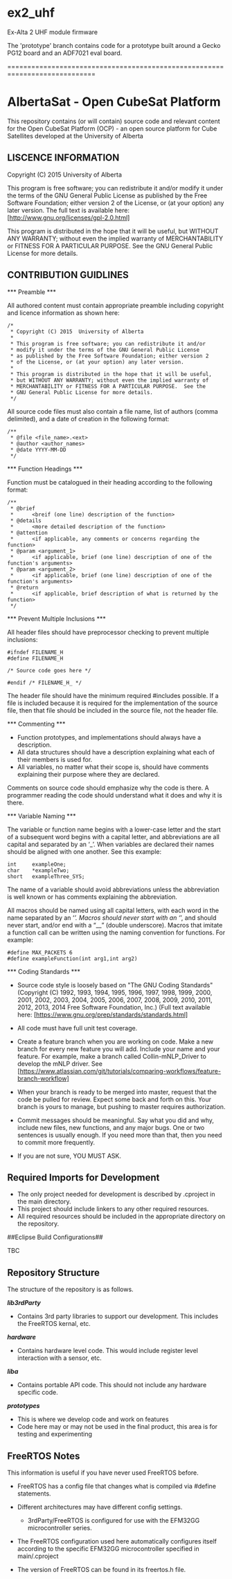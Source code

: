 # ex2_uhf
Ex-Alta 2 UHF module firmware

The 'prototype' branch contains code for a prototype built around a Gecko PG12 board and an ADF7021 eval board.

============================================================================

# AlbertaSat - Open CubeSat Platform #

This repository contains (or will contain) source code and relevant content for the Open CubeSat Platform (OCP) - an open source platform for Cube Satellites developed at the University of Alberta

## LISCENCE INFORMATION ##

Copyright (C) 2015  University of Alberta

This program is free software; you can redistribute it and/or modify it under the terms of the GNU General Public License as published by the Free Software Foundation; either version 2 of the License, or (at your option) any later version.
The full text is available here: [http://www.gnu.org/licenses/gpl-2.0.html]

This program is distributed in the hope that it will be useful, but WITHOUT ANY WARRANTY; without even the implied warranty of MERCHANTABILITY or FITNESS FOR A PARTICULAR PURPOSE.  See the GNU General Public License for more details.

## CONTRIBUTION GUIDLINES ##

*** Preamble ***

All authored content must contain appropriate preamble including copyright and licence information as shown here:

    /*
     * Copyright (C) 2015  University of Alberta
     *
     * This program is free software; you can redistribute it and/or
     * modify it under the terms of the GNU General Public License
     * as published by the Free Software Foundation; either version 2
     * of the License, or (at your option) any later version.
     *
     * This program is distributed in the hope that it will be useful,
     * but WITHOUT ANY WARRANTY; without even the implied warranty of
     * MERCHANTABILITY or FITNESS FOR A PARTICULAR PURPOSE.  See the
     * GNU General Public License for more details.
     */
	 
All source code files must also contain a file name, list of authors (comma delimited), and a date of creation in the following format:

    /**
	 * @file <file_name>.<ext>
	 * @author <author_names>
	 * @date YYYY-MM-DD
	 */
	 
*** Function Headings ***

Function must be catalogued in their heading according to the following format:

	/**
	 * @brief
	 * 		<breif (one line) description of the function>
	 * @details
	 * 		<more detailed description of the function>
	 * @attention
	 * 		<if applicable, any comments or concerns regarding the function>
	 * @param <argument_1>
	 * 		<if applicable, brief (one line) description of one of the function's arguments>
	 * @param <argument_2>
	 * 		<if applicable, brief (one line) description of one of the function's arguments>
	 * @return
	 * 		<if applicable, brief description of what is returned by the function>
	 */
	 
*** Prevent Multiple Inclusions ***

All header files should have preprocessor checking to prevent multiple inclusions:

	#ifndef FILENAME_H
	#define FILENAME_H

	/* Source code goes here */

	#endif /* FILENAME_H_ */

The header file should have the minimum required #includes possible. If a file is included because it is required for the implementation of the source file, then that file should be included in the source file, not the header file.

*** Commenting ***

* Function prototypes, and implementations should always have a description.
* All data structures should have a description explaining what each of their members is used for.
* All variables, no matter what their scope is, should have comments explaining their purpose where they are declared.

Comments on source code should emphasize why the code is there. A programmer reading the code should understand what it does and why it is there.

*** Variable Naming ***

The variable or function name begins with a lower-case letter and the start of a subsequent word begins with a capital letter, and abbreviations are all capital and separated by an ‘_’. When variables are declared their names should be aligned with one another. See this example:

    int     exampleOne;
	char    *exampleTwo;
	short   exampleThree_SYS;
	
The name of a variable should avoid abbreviations unless the abbreviation is well known or has comments explaining the abbreviation.

All macros should be named using all capital letters, with each word in the name separated by an ‘_’. Macros should never start with an ‘_’, and should never start, and/or end with a “__” (double underscore). Macros that imitate a function call can be written using the naming convention for functions. For example:

    #define MAX_PACKETS 6
	#define exampleFunction(int arg1,int arg2)

*** Coding Standards ***

* Source code style is loosely based on "The GNU Coding Standards" (Copyright (C) 1992, 1993, 1994, 1995, 1996, 1997, 1998, 1999, 2000, 2001, 2002, 2003, 2004, 2005, 2006, 2007, 2008, 2009, 2010, 2011, 2012, 2013, 2014 Free Software Foundation, Inc.)
(Full text available here: [https://www.gnu.org/prep/standards/standards.html]

* All code must have full unit test coverage.
* Create a feature branch when you are working on code. Make a new branch for every new feature you will add. Include your name and your 
feature. For example, make a branch called Collin-mNLP_Driver to develop the mNLP driver. See [https://www.atlassian.com/git/tutorials/comparing-workflows/feature-branch-workflow]
* When your branch is ready to be merged into master, request that the code be pulled for review.  Expect some back and forth on this. Your branch is yours to manage, but pushing to master requires authorization.
* Commit messages should be meaningful. Say what you did and why, include new files, new functions, and any major bugs. One or two sentences is usually enough. If you need more than that, then you need to commit more frequently.
* If you are not sure, YOU MUST ASK.

## Required Imports for Development ##

* The only project needed for development is described by .cproject in the main directory.
* This project should include linkers to any other required resources.
* All required resources should be included in the appropriate directory on the repository.

##Eclipse Build Configurations##

TBC

## Repository Structure ##
The structure of the repository is as follows.

***lib3rdParty***

* Contains 3rd party libraries to support our development. This includes the FreeRTOS kernal, etc.

***hardware***

* Contains hardware level code. This would include register level interaction with a sensor, etc.

***liba***

* Contains portable API code. This should not include any hardware specific code.

***prototypes***

* This is where we develop code and work on features
* Code here may or may not be used in the final product, this area is for testing and experimenting

## FreeRTOS Notes ##
This information is useful if you have never used FreeRTOS before.

* FreeRTOS has a config file that changes what is compiled via #define statements.   
* Different architectures may have different config settings.  
    * 3rdParty/FreeRTOS is configured for use with the EFM32GG microcontroller series.

* The FreeRTOS configuration used here automatically configures itself according to the specific EFM32GG microcontroller specified in main/.cproject
* The version of FreeRTOS can be found in its freertos.h file.

